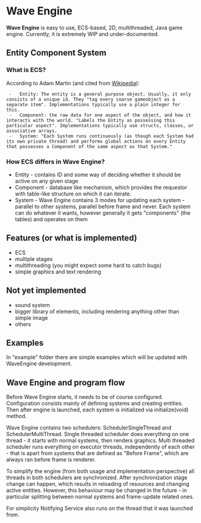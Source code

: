 
# Wave Engine
**Wave Engine** is easy to use, ECS-based, 2D, multithreaded, Java game engine. Currently, it is extremely WIP and under-documented.
  
## Entity Component System
### What is ECS?
According to Adam Martin (and cited from [Wikipedia](https://en.wikipedia.org/wiki/Entity_component_system)):
```
 -   Entity: The entity is a general purpose object. Usually, it only consists of a unique id. They "tag every coarse gameobject as a separate item". Implementations typically use a plain integer for this.
 -   Component: the raw data for one aspect of the object, and how it interacts with the world. "Labels the Entity as possessing this particular aspect". Implementations typically use structs, classes, or associative arrays.
 -   System: "Each System runs continuously (as though each System had its own private thread) and performs global actions on every Entity that possesses a Component of the same aspect as that System."
```
### How ECS differs in Wave Engine?
 - Entity - contains ID and some way of deciding whether it should be active on any given stage
 - Component - database like mechanism, which provides the requestor with table-like structure on which it can iterate. 
 - System - Wave Engine contains 3 modes for updating each system - parallel to other systems, parallel before frame and never. Each system can do whatever it wants, however generally it gets "components" (the tables) and operates on them

## Features (or what is implemented)
 - ECS
 - multiple stages
 - multithreading (you might expect some hard to catch bugs)
 - simple graphics and text rendering
 
## Not yet implemented
 - sound system
 - bigger library of elements, including rendering anything other than simple image
 - others
 
 ## Examples
 In "example" folder there are simple examples which will be updated with WaveEngine development.
 
 ## Wave Engine and program flow 

Before Wave Engine starts, it needs to be of course configured. Configuration consists mainly of defining systems 
and creating entities. Then after engine is launched, each system is initialized via initialize(void) method.

Wave Engine contains two schedulers: SchedulerSingleThread and SchedulerMultiThread. Single threaded scheduler does everything
on one thread - it starts with normal systems, then renders graphics. Multi threaded scheduler runs everything on executor threads,
independently of each other - that is apart from systems that are defined as "Before Frame", which are always ran before frame is renderer.

To simplify the engine (from both usage and implementation perspective) all threads in both schedulers are synchronized. After synchronization
stage change can happen, which results in reloading of resources and changing active entities. However, this behaviour may be changed 
in the future - in particular splitting between normal systems and frame-update related ones.

For simplicity Notifying Service also runs on the thread that it was launched from.
